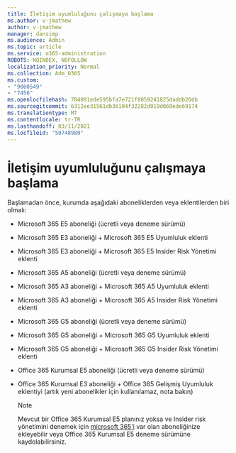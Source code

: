 ```yaml
---
title: İletişim uyumluluğunu çalışmaya başlama
ms.author: v-jmathew
author: v-jmathew
manager: dansimp
ms.audience: Admin
ms.topic: article
ms.service: o365-administration
ROBOTS: NOINDEX, NOFOLLOW
localization_priority: Normal
ms.collection: Adm_O365
ms.custom:
- "9000549"
- "7456"
ms.openlocfilehash: 704091ede595bfa7e721f8059241825daddb20db
ms.sourcegitcommit: 6312ee31561db36104f32282d019d069ede69174
ms.translationtype: MT
ms.contentlocale: tr-TR
ms.lasthandoff: 03/11/2021
ms.locfileid: "50748980"
---
```

# <a name="get-started-with-communication-compliance"></a>İletişim uyumluluğunu çalışmaya başlama

Başlamadan önce, kurumda aşağıdaki aboneliklerden veya eklentilerden biri olmalı:

* Microsoft 365 E5 aboneliği (ücretli veya deneme sürümü)
* Microsoft 365 E3 aboneliği + Microsoft 365 E5 Uyumluluk eklenti
* Microsoft 365 E3 aboneliği + Microsoft 365 E5 Insider Risk Yönetimi eklenti
* Microsoft 365 A5 aboneliği (ücretli veya deneme sürümü)
* Microsoft 365 A3 aboneliği + Microsoft 365 A5 Uyumluluk eklenti
* Microsoft 365 A3 aboneliği + Microsoft 365 A5 Insider Risk Yönetimi eklenti
* Microsoft 365 G5 aboneliği (ücretli veya deneme sürümü)
* Microsoft 365 G5 aboneliği + Microsoft 365 G5 Uyumluluk eklenti
* Microsoft 365 G5 aboneliği + Microsoft 365 G5 Insider Risk Yönetimi eklenti
* Office 365 Kurumsal E5 aboneliği (ücretli veya deneme sürümü)
* Office 365 Kurumsal E3 aboneliği + Office 365 Gelişmiş Uyumluluk eklentiyi (artık yeni abonelikler için kullanılamaz, nota bakın)

    > [!NOTE]
    > Mevcut bir Office 365 Kurumsal E5 planınız yoksa ve Insider risk yönetimini denemek için [microsoft 365'i](https://go.microsoft.com/fwlink/?linkid=2130508) var olan aboneliğinize ekleyebilir veya Office 365 Kurumsal E5 deneme sürümüne kaydolabilirsiniz.
